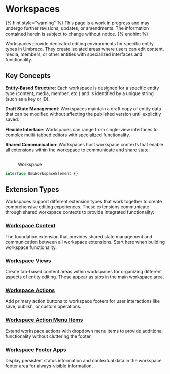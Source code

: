 # Workspaces

{% hint style="warning" %}
This page is a work in progress and may undergo further revisions, updates, or amendments. The information contained herein is subject to change without notice.
{% endhint %}

Workspaces provide dedicated editing environments for specific entity types in Umbraco. They create isolated areas where users can edit content, media, members, or other entities with specialized interfaces and functionality.

## Key Concepts

**Entity-Based Structure**: Each workspace is designed for a specific entity type (content, media, member, etc.) and is identified by a unique string (such as a key or ID).

**Draft State Management**: Workspaces maintain a draft copy of entity data that can be modified without affecting the published version until explicitly saved.

**Flexible Interface**: Workspaces can range from single-view interfaces to complex multi-tabbed editors with specialized functionality.

**Shared Communication**: Workspaces host workspace contexts that enable all extensions within the workspace to communicate and share state.

<figure><img src="../.gitbook/assets/workspace.svg" alt=""><figcaption><p>Workspace</p></figcaption></figure>

```ts
interface UmbWorkspaceElement {}
```

## Extension Types

Workspaces support different extension types that work together to create comprehensive editing experiences. These extensions communicate through shared workspace contexts to provide integrated functionality:

### [Workspace Context](extending-overview/extension-types/workspaces/workspace-context.md)
The foundation extension that provides shared state management and communication between all workspace extensions. Start here when building workspace functionality.

### [Workspace Views](extending-overview/extension-types/workspaces/workspace-views.md)
Create tab-based content areas within workspaces for organizing different aspects of entity editing. These appear as tabs in the main workspace area.

### [Workspace Actions](extending-overview/extension-types/workspaces/workspace-editor-actions.md)
Add primary action buttons to workspace footers for user interactions like save, publish, or custom operations.

### [Workspace Action Menu Items](extending-overview/extension-types/workspaces/workspace-action-menu-items.md)
Extend workspace actions with dropdown menu items to provide additional functionality without cluttering the footer.

### [Workspace Footer Apps](extending-overview/extension-types/workspaces/workspace-footer-apps.md)
Display persistent status information and contextual data in the workspace footer area for always-visible information.
